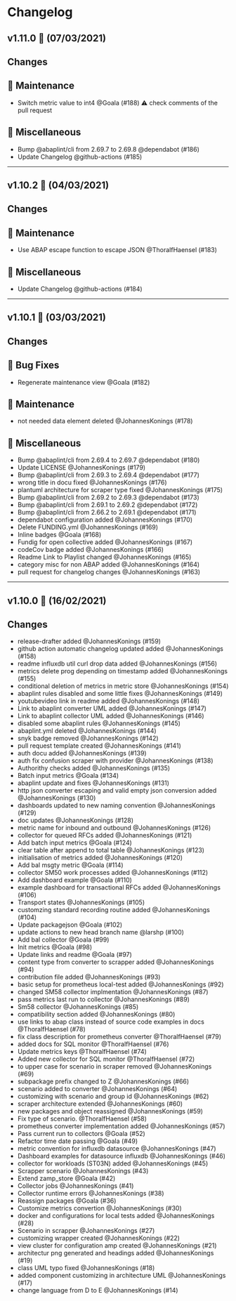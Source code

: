 # Changelog

## v1.11.0 🌈 (07/03/2021)
## Changes
## 🧰 Maintenance

- Switch metric value to int4 @Goala (#188) ⚠️ check comments of the pull request

## 🧺 Miscellaneous

- Bump @abaplint/cli from 2.69.7 to 2.69.8 @dependabot (#186)
- Update Changelog @github-actions (#185)

---

## v1.10.2 🌈 (04/03/2021)
## Changes

## 🧰 Maintenance

- Use ABAP escape function to escape JSON @ThoralfHaensel (#183)

## 🧺 Miscellaneous

- Update Changelog @github-actions (#184)
---

## v1.10.1 🌈 (03/03/2021)
## Changes

## 🐛 Bug Fixes

- Regenerate maintenance view @Goala (#182)

## 🧰 Maintenance

- not needed data element deleted @JohannesKonings (#178)

## 🧺 Miscellaneous

- Bump @abaplint/cli from 2.69.4 to 2.69.7 @dependabot (#180)
- Update LICENSE @JohannesKonings (#179)
- Bump @abaplint/cli from 2.69.3 to 2.69.4 @dependabot (#177)
- wrong title in docu fixed @JohannesKonings (#176)
- plantuml architecture for scraper type fixed @JohannesKonings (#175)
- Bump @abaplint/cli from 2.69.2 to 2.69.3 @dependabot (#173)
- Bump @abaplint/cli from 2.69.1 to 2.69.2 @dependabot (#172)
- Bump @abaplint/cli from 2.66.2 to 2.69.1 @dependabot (#171)
- dependabot configuration added @JohannesKonings (#170)
- Delete FUNDING.yml @JohannesKonings (#169)
- Inline badges @Goala (#168)
- Fundig for open collective added @JohannesKonings (#167)
- codeCov badge added @JohannesKonings (#166)
- Readme Link to Playlist changed @JohannesKonings (#165)
- category misc for non ABAP added @JohannesKonings (#164)
- pull request for changelog changes @JohannesKonings (#163)

---

## v1.10.0 🌈 (16/02/2021)
## Changes

- release-drafter added @JohannesKonings (#159)
- github action automatic changelog updated added @JohannesKonings (#158)
- readme influxdb util curl drop data added @JohannesKonings (#156)
- metrics delete prog depending on timestamp added @JohannesKonings (#155)
- conditional deletion of metrics in metric store @JohannesKonings (#154)
- abaplint rules disabled and some little fixes @JohannesKonings (#149)
- youtubevideo link in readme added @JohannesKonings (#148)
- Link to abaplint converter UML added @JohannesKonings (#147)
- Link to abaplint collector UML added @JohannesKonings (#146)
- disabled some abaplint rules @JohannesKonings (#145)
-  abaplint.yml deleted @JohannesKonings (#144)
- snyk badge removed @JohannesKonings (#142)
- pull request template created @JohannesKonings (#141)
- auth docu added @JohannesKonings (#139)
- auth fix confusion scraper with provider @JohannesKonings (#138)
- Authorithy checks added @JohannesKonings (#135)
- Batch input metrics @Goala (#134)
- abaplint update and fixes @JohannesKonings (#131)
- http json converter escaping and valid empty json conversion added  @JohannesKonings (#130)
- dashboards updated to new naming convention @JohannesKonings (#129)
- doc updates @JohannesKonings (#128)
- metric name for inbound and outbound @JohannesKonings (#126)
- collector for queued RFCs added @JohannesKonings (#121)
- Add batch input metrics @Goala (#124)
- clear table after append to total table @JohannesKonings (#123)
- initialisation of metrics added @JohannesKonings (#120)
- Add bal msgty metric @Goala (#114)
- collector SM50 work processes added @JohannesKonings (#112)
- Add dashboard example @Goala (#110)
- example dashboard for transactional RFCs added @JohannesKonings (#106)
- Transport states @JohannesKonings (#105)
- customzing standard recording routine added @JohannesKonings (#104)
- Update packagejson @Goala (#102)
- update actions to new head branch name @larshp (#100)
- Add bal collector @Goala (#99)
- Init metrics @Goala (#98)
- Update links and readme @Goala (#97)
- content type from converter to scrapper added @JohannesKonings (#94)
- contribution file added @JohannesKonings (#93)
- basic setup for prometheus local-test added @JohannesKonings (#92)
- changed SM58 collector implmentation @JohannesKonings (#87)
- pass metrics last run to collector @JohannesKonings (#89)
- Sm58 collector @JohannesKonings (#85)
- compatibility section added @JohannesKonings (#80)
- use links to abap class instead of source code examples in docs @ThoralfHaensel (#78)
- fix class description for prometheus converter @ThoralfHaensel (#79)
- added docs for SQL monitor @ThoralfHaensel (#76)
- Update metrics keys @ThoralfHaensel (#74)
- Added new collector for SQL monitor @ThoralfHaensel (#72)
- to upper case for scenario in scraper removed @JohannesKonings (#69)
- subpackage prefix changed to Z @JohannesKonings (#66)
- scenario added to converter @JohannesKonings (#64)
- customizing with scenario and group id @JohannesKonings (#62)
- scraper architecture extended @JohannesKonings (#60)
- new packages and object reassigned @JohannesKonings (#59)
- Fix type of scenario. @ThoralfHaensel (#58)
- prometheus converter implementation added @JohannesKonings (#57)
- Pass current run to collectors @Goala (#52)
- Refactor time date passing @Goala (#49)
- metric convention for influxdb datasource @JohannesKonings (#47)
- Dashboard examples for datasource influxdb @JohannesKonings (#46)
- collector for workloads (ST03N) added @JohannesKonings (#45)
- Scrapper scenario @JohannesKonings (#43)
- Extend zamp\_store @Goala (#42)
- Collector jobs @JohannesKonings (#41)
- Collector runtime errors @JohannesKonings (#38)
- Reassign packages @Goala (#36)
- Customize metrics convertion @JohannesKonings (#30)
- docker and configurations for local tests added @JohannesKonings (#28)
- Scenario in scrapper @JohannesKonings (#27)
- customizing wrapper created @JohannesKonings (#22)
- view cluster for configuration amp created @JohannesKonings (#21)
- architectur png generated and headings added @JohannesKonings (#19)
- class UML typo fixed @JohannesKonings (#18)
- added component customizing in architecture UML @JohannesKonings (#17)
- change language from D to E @JohannesKonings (#14)
